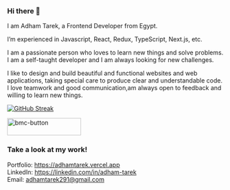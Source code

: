 
### Hi there 👋
I am Adham Tarek, a Frontend Developer from Egypt.<br/>

I’m experienced in Javascript, React, Redux, TypeScript,  Next.js, etc.

I am a passionate person who loves to learn new things and solve problems. I am a self-taught developer and I am always looking for new challenges.<br/>

I like to design and build beautiful and functional websites and web applications, taking special care to produce clear and understandable code. I love teamwork and good communication,am always open to feedback and willing to learn new things.

[![GitHub Streak](http://github-readme-streak-stats.herokuapp.com?user=adham618&date_format=M%20j%5B%2C%20Y%5D&currStreakLabel=000000&ring=000000&fire=000000)](https://git.io/streak-stats)<br/>

<a href="https://www.buymeacoffee.com/adhamtarek" target="_blank"><img width="172" height="40" alt="bmc-button" src="https://user-images.githubusercontent.com/88515844/161430006-50742200-80cb-4c8f-b60c-ffe9260ff64e.png">
</a>



### Take a look at my work!

Portfolio: https://adhamtarek.vercel.app<br>
LinkedIn: https://linkedin.com/in/adham-tarek<br>
Email: adhamtarek291@gmail.com<br>
